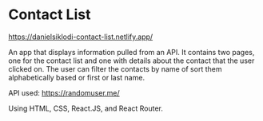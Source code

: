 # Contact List

https://danielsiklodi-contact-list.netlify.app/

An app that displays information pulled from an API. It contains two pages, one for the contact list and one with details about
the contact that the user clicked on.
The user can filter the contacts by name of sort them alphabetically based or first or last name.

API used: https://randomuser.me/

Using HTML, CSS, React.JS, and React Router.
